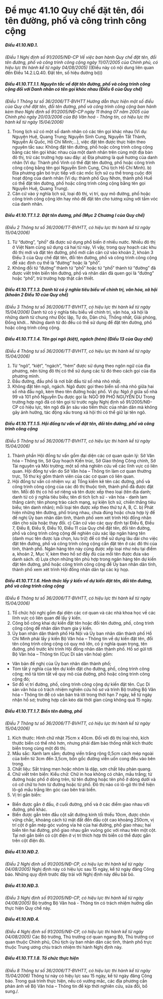 # Đề mục 41.10 Quy chế đặt tên, đổi tên đường, phố và công trình công cộng

##### Điều 41.10.NĐ.1.
*(Điều 1 Nghị định số 91/2005/NĐ-CP Về việc ban hành Quy chế đặt tên, đổi tên đường, phố và công trình công cộng ngày 11/07/2005 của Chính phủ, có hiệu lực thi hành kể từ ngày 04/08/2005)*
((Điều này có nội dung liên quan đến Điều 14.2.LQ.40. Đặt tên, số hiệu đường bộ))

##### Điều 41.10.TT.1.1. Nguyên tắc về đặt tên đường, phố và công trình công cộng đối với Danh nhân có tên gọi khác nhau (Điều 6 của Quy chế)
*(Điều 1 Thông tư số 36/2006/TT-BVHTT Hướng dẫn thực hiện một số điều của Quy chế đặt tên, đổi tên đường, phố và công trình công cộng ban hành kèm theo Nghị định số 91/2005/NĐ-CP ngày 11 tháng 07 năm 2005 của Chính phủ ngày 20/03/2006 của Bộ Văn hoá - Thông tin, có hiệu lực thi hành kể từ ngày 15/04/2006)*
1. Trong lịch sử có một số danh nhân có các tên gọi khác nhau (Ví dụ: Nguyện Huệ, Quang Trung; Nguyễn Sinh Cung, Nguyễn Tất Thành, Nguyễn Ái Quốc, Hồ Chí Minh;…), việc đặt tên được thực hiện theo nguyên tắc sau:
Không đặt tên đường, phố hoặc công trình công cộng bằng các tên gọi khác nhau của một danh nhân trên cùng một địa bàn đô thị, trừ các trường hợp sau đây:
a) Địa phương là quê hương của danh nhân (Ví dụ: Thành phố Vinh có thể đặt tên đường, phố hoặc công trình công cộng bằng tên gọi Nguyễn Sinh Cung, Chủ tịch Hồ Chí Minh).
b) Địa phương gắn bó trực tiếp với các mốc lịch sử cụ thể trong cuộc đời hoạt động của danh nhân (Ví dụ: thành phố Quy Nhơn, thành phố Huế có thể đặt tên đường, phố hoặc công trình công cộng bằng tên gọi Nguyễn Huệ, Quang Trung).
2. Căn cứ vào ý nghĩa lịch sử, loại đô thị, vị trí, quy mô đường, phố hoặc công trình công cộng lớn hay nhỏ để đặt tên cho tương xứng với tầm vóc của danh nhân.

##### Điều 41.10.TT.1.2. Đặt tên đương, phố (Mục 2 Chương I của Quy chế)
*(Điều 2 Thông tư số 36/2006/TT-BVHTT, có hiệu lực thi hành kể từ ngày 15/04/2006)*
1. Từ “đường”, “phố” đã được sử dụng phổ biến ở nhiều nước. Nhiều đô thị ở Việt Nam cũng sử dụng cả hai từ này. Vì vậy, trong quy hoạch các khu đô thị mới và đặt tên đường, phố mới cần căn cứ vào khoản 2, khoản 3 Điều 3 của Quy chế đặt tên, đổi tên đường, phố và công trình công cộng để xác định cụ thể là “đường” hoặc là “phố”.
2. Không đổi từ “đường” thành từ “phố” hoặc từ “phố” thành từ “đường” đã được viết trên biển tên đường, phố và nhân dân đã quen gọi là “đường” hoặc “phố”, trừ trường hợp thật cần thiết.

##### Điều 41.10.TT.1.3. Danh từ có ý nghĩa tiêu biểu về chính trị, văn hóa, xã hội (khoản 2 Điều 10 của Quy chế)
*(Điều 3 Thông tư số 36/2006/TT-BVHTT, có hiệu lực thi hành kể từ ngày 15/04/2006)*
Danh từ có ý nghĩa tiêu biểu về chính trị, văn hóa, xã hội là những danh từ chung như Độc lập, Tự do, Dân chủ, Thống nhất, Giải phóng, Đồng khởi… Những danh từ đó đều có thể sử dụng để đặt tên đường, phố hoặc công trình công cộng.

##### Điều 41.10.TT.1.4. Tên gọi ngõ (kiệt), ngách (hẻm) (Điều 13 của Quy chế)
*(Điều 4 Thông tư số 36/2006/TT-BVHTT, có hiệu lực thi hành kể từ ngày 15/04/2006)*
1. Từ “ngõ”, “kiệt”, “ngách”, “hẻm” được sử dụng theo ngôn ngữ của địa phương, nên từng đô thị có thể sử dụng các từ đó theo cách gọi của địa phương mình.
2. Đầu đường, đầu phố là nơi bắt đầu từ số nhà nhỏ nhất.
3. Không đặt tên ngõ, ngách. Ngõ được gọi theo biển số nhà nhỏ giữa hai số nhà đầu ngõ, kèm theo tên đường hoặc phố.
Ví dụ: Ngõ ở giữa số nhà 99 và 101 phố Nguyễn Du được gọi là:
NGÕ 99
PHỐ NGUYỄN DU
Trong trường hợp ngõ đã có tên gọi từ trước ngày Nghị định số 91/2005/NĐ-CP có hiệu lực, tên ngõ đã ăn sâu vào tiềm thức của nhân dân mà không gây ảnh hưởng, tác động xấu trong xã hội thì có thể giữ lại tên ngõ.

##### Điều 41.10.TT.1.5. Hội đồng tư vấn về đặt tên, đổi tên đường, phố và công trình công cộng
*(Điều 5 Thông tư số 36/2006/TT-BVHTT, có hiệu lực thi hành kể từ ngày 15/04/2006)*
1. Thành phần Hội đồng tư vấn gồm đại diện các cơ quan quản lý: Sở Văn hóa – Thông tin, Sở Quy hoạch Kiến trúc, Sở Giao thông Công chính, Sở Tài nguyên và Môi trường; một số nhà nghiên cứu về các lĩnh vực có liên quan.
Hội đồng tư vấn do Sở Văn hóa – Thông tin làm cơ quan thường trực, Tổ thư ký gồm thành viên của các cơ quan có liên quan.
2. Hội đồng tư vấn có nhiệm vụ:
a) Tổng kiểm kê tên các đường, phố và công trình công cộng của các đô thị thuộc tỉnh, thành phố đã được đặt tên. Mỗi đô thị có hồ sơ riêng và tên được xếp theo loại (tên địa danh; danh từ có ý nghĩa tiêu biểu; tên di tích lịch sử - văn hóa - danh lam thắng cảnh; tên phong trào cách mạng, sự kiện lịch sử, chiến thắng tiêu biểu; tên danh nhân); mỗi loại tên được xếp theo thứ tự A, B, C.
b) Phát hiện những tên đường, phố trùng nhau, chưa đúng hoặc chưa hợp lý để đề nghị Ủy ban nhân dân tỉnh, thành phố xem xét trình Hội đồng nhân dân cho sửa hoặc thay đổi.
c) Căn cứ vào các quy định tại Điều 6, Điều 7, Điều 8, Điều 9, Điều 10, Điều 11 của Quy chế đặt tên, đổi tên đường, phố và công trình công cộng để nghiên cứu xác lập ngân hàng tên (danh mục tên được lựa chọn, lưu trữ) để có thể sử dụng lâu dài cho việc đặt tên đường, phố và công trình công cộng cần đặt tên ở các đô thi của tỉnh, thành phố. Ngân hàng tên này cũng được xếp loại như nêu tại điểm a, khoản 2, Mục V, kèm theo hồ sơ đầy đủ của mỗi tên được đưa vào danh sách.
d) Lựa chọn những tên phù hợp trong ngân hàng tên dự kiến đặt tên đường, phố hoặc công trình công cộng để Ủy ban nhân dân tỉnh, thành phố xem xét trình Hội đồng nhân dân tại các kỳ họp.

##### Điều 41.10.TT.1.6. Hình thức lấy ý kiến về dự kiến đặt tên, đổi tên đường, phố và công trình công cộng
*(Điều 6 Thông tư số 36/2006/TT-BVHTT, có hiệu lực thi hành kể từ ngày 15/04/2006)*
1. Tổ chức hội nghị gồm đại diện các cơ quan và các nhà khoa học về các lĩnh vực có liên quan để lấy ý kiến.
2. Công bố công khai dự kiến đặt tên hoặc đổi tên đường, phố, công trình công cộng để nhân dân tham gia ý kiến.
3. Ủy ban nhân dân thành phố Hà Nội và Ủy ban nhân dân thành phố Hồ Chí Minh phải lấy ý kiến Bộ Văn hóa – Thông tin về dự kiến đặt tên, đổi tên công trình công cộng có quy mô lớn, có ý nghĩa quan trọng, tên đường, phố trước khi trình Hội đồng nhân dân thành phố.
Hồ sơ gửi tới Bộ Văn hóa – Thông tin (Cục Di sản văn hóa) gồm:
- Văn bản đề nghị của Ủy ban nhân dân thành phố;
- Tóm tắt ý nghĩa của tên dự kiến đặt cho đường, phố, công trình công cộng; mô tả tóm tắt về quy mô của đường, phố hoặc công trình công cộng đó;
- Sơ đồ vị trí đường, phố, công trình công cộng dự kiến đặt tên.
Cục Di sản văn hóa có trách nhiệm nghiên cứu hồ sơ và trình Bộ trưởng Bộ Văn hóa – Thông tin để có văn bản trả lời trong thời hạn 7 ngày, kể từ ngày nhận hồ sơ; trường hợp cần kéo dài thời gian cũng không quá 15 ngày.

##### Điều 41.10.TT.1.7. Biển tên đường, phố
*(Điều 7 Thông tư số 36/2006/TT-BVHTT, có hiệu lực thi hành kể từ ngày 15/04/2006)*
1. Kích thước: Hình chữ nhật 75cm x 40cm.
Đối với đô thị loại nhỏ, kích thước biển có thể nhỏ hơn, nhưng phải đảm bảo thống nhất kích thước biển trong cùng một đô thị.
2. Mầu sắc: Xanh lam sẫm; đường viền trắng rộng 0,5cm cách mép ngoài của biển từ 3cm đến 3,5cm, bốn gốc đường viền uốn cong đều vào bên trong.
3. Chất liệu: Sắt tráng men hoặc nhôm lá dập, sơn chất liệu phản quang.
4. Chữ viết trên biển:
Kiểu chữ: Chữ in hoa không có chân, mầu trắng; từ đường hoặc phố ở dòng trên, từ tên đường hoặc tên phố ở dòng dưới và có cở chữ to hơn từ đường hoặc từ phố. Đô thị nào có lô-gô thì thể hiện lô-gô mầu trắng lên góc cao bên trái biển.
5. Vị trí gắn biển:
- Biển được gắn ở đầu, ở cuối đường, phố và ở các điểm giao nhau với đường, phố khác.
- Biển được gắn trên đầu cột sắt đường kính tối thiểu 10cm, được chôn vững chắc, khoảng cách từ mặt đất đến đầu cột cao khoảng 250cm, vị trí cột ở gần mép góc vuông vỉa hè của hai đường, phố giao nhau; hai biển tên hai đường, phố giao nhau gắn vuông góc với nhau trên một cột. Tại nơi gắn biển có cột điện ở vị trí thích hợp thì biển có thể được gắn trên cột điện đó.

##### Điều 41.10.NĐ.2.
*(Điều 2 Nghị định số 91/2005/NĐ-CP, có hiệu lực thi hành kể từ ngày 04/08/2005)*
Nghị định này có hiệu lực sau 15 ngày, kể từ ngày đăng Công báo. Những quy định trước đây trái với Nghị định này đều bãi bỏ.

##### Điều 41.10.NĐ.3.
*(Điều 3 Nghị định số 91/2005/NĐ-CP, có hiệu lực thi hành kể từ ngày 04/08/2005)*
Bộ trưởng Bộ Văn hoá - Thông tin có trách nhiệm hướng dẫn thực hiện Quy chế này.

##### Điều 41.10.NĐ.4.
*(Điều 4 Nghị định số 91/2005/NĐ-CP, có hiệu lực thi hành kể từ ngày 04/08/2005)*
Các Bộ trưởng, Thủ trưởng cơ quan ngang Bộ, Thủ trưởng cơ quan thuộc Chính phủ, Chủ tịch ủy ban nhân dân các tỉnh, thành phố trực thuộc Trung ương chịu trách nhiệm thi hành Nghị định này.

##### Điều 41.10.TT.1.8. Tổ chức thực hiện
*(Điều 8 Thông tư số 36/2006/TT-BVHTT, có hiệu lực thi hành kể từ ngày 15/04/2006)*
Thông tư này có hiệu lực sau 15 ngày, kể từ ngày đăng Công báo. Trong quá trình thực hiện, nếu có vướng mắc, các địa phương cần phản ánh về Bộ Văn hóa – Thông tin để kịp thời nghiên cứu, sửa đổi, bổ sung./.
